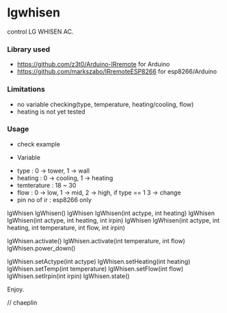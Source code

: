lgwhisen
===============

control LG WHISEN AC.


### Library used
- https://github.com/z3t0/Arduino-IRremote for Arduino
- https://github.com/markszabo/IRremoteESP8266 for esp8266/Arduino

### Limitations
- no variable checking(type, temperature, heating/cooling, flow)
- heating is not yet tested


### Usage
* check example

* Variable
- type           : 0 -> tower, 1 -> wall
- heating        : 0 -> cooling, 1 -> heating
- temterature    : 18 ~ 30
- flow           : 0 -> low, 1 -> mid, 2 -> high, if type == 1 3 -> change
- pin no of ir   : esp8266 only

lgWhisen lgWhisen()
lgWhisen lgWhisen(int actype, int heating)
lgWhisen lgWhisen(int actype, int heating, int irpin)
lgWhisen lgWhisen(int actype, int heating, int temperature, int flow, int irpin)

lgWhisen.activate()
lgWhisen.activate(int temperature, int flow)
lgWhisen.power_down()

lgWhisen.setActype(int actype)
lgWhisen.setHeating(int heating)
lgWhisen.setTemp(int temperature)
lgWhisen.setFlow(int flow)
lgWhisen.setIrpin(int irpin)
lgWhisen.state()


Enjoy.

// chaeplin